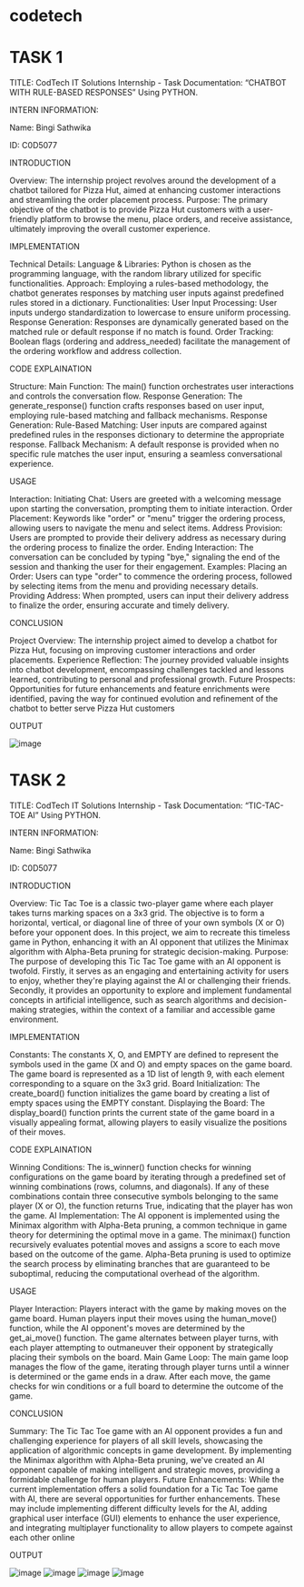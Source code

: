 # codetech
# TASK 1
TITLE: CodTech IT Solutions Internship - Task Documentation: “CHATBOT WITH RULE-BASED RESPONSES” Using PYTHON.

INTERN INFORMATION: 

Name: Bingi Sathwika

ID: C0D5077

INTRODUCTION

Overview:
The internship project revolves around the development of a chatbot tailored for Pizza Hut, aimed at enhancing customer interactions and streamlining the order placement process.
Purpose:
The primary objective of the chatbot is to provide Pizza Hut customers with a user-friendly platform to browse the menu, place orders, and receive assistance, ultimately improving the overall customer experience.

IMPLEMENTATION

Technical Details:
Language & Libraries: Python is chosen as the programming language, with the random library utilized for specific functionalities.
Approach: Employing a rules-based methodology, the chatbot generates responses by matching user inputs against predefined rules stored in a dictionary.
Functionalities:
User Input Processing: User inputs undergo standardization to lowercase to ensure uniform processing.
Response Generation: Responses are dynamically generated based on the matched rule or default response if no match is found.
Order Tracking: Boolean flags (ordering and address_needed) facilitate the management of the ordering workflow and address collection.

CODE EXPLAINATION

Structure:
Main Function: The main() function orchestrates user interactions and controls the conversation flow.
Response Generation: The generate_response() function crafts responses based on user input, employing rule-based matching and fallback mechanisms.
Response Generation:
Rule-Based Matching: User inputs are compared against predefined rules in the responses dictionary to determine the appropriate response.
Fallback Mechanism: A default response is provided when no specific rule matches the user input, ensuring a seamless conversational experience.

USAGE

Interaction:
Initiating Chat: Users are greeted with a welcoming message upon starting the conversation, prompting them to initiate interaction.
Order Placement: Keywords like "order" or "menu" trigger the ordering process, allowing users to navigate the menu and select items.
Address Provision: Users are prompted to provide their delivery address as necessary during the ordering process to finalize the order.
Ending Interaction: The conversation can be concluded by typing "bye," signaling the end of the session and thanking the user for their engagement.
Examples:
Placing an Order: Users can type "order" to commence the ordering process, followed by selecting items from the menu and providing necessary details.
Providing Address: When prompted, users can input their delivery address to finalize the order, ensuring accurate and timely delivery.

CONCLUSION

Project Overview: The internship project aimed to develop a chatbot for Pizza Hut, focusing on improving customer interactions and order placements.
Experience Reflection: The journey provided valuable insights into chatbot development, encompassing challenges tackled and lessons learned, contributing to personal and professional growth.
Future Prospects: Opportunities for future enhancements and feature enrichments were identified, paving the way for continued evolution and refinement of the chatbot to better serve Pizza Hut customers

OUTPUT

![image](https://github.com/BingiSathwika/codetech/assets/142502651/1b905060-279f-44cd-9d0e-7f5adb9e8b9e)
 
# TASK 2
TITLE: CodTech IT Solutions Internship - Task Documentation: “TIC-TAC-TOE AI” Using PYTHON.

INTERN INFORMATION: 

Name: Bingi Sathwika

ID: C0D5077

INTRODUCTION

Overview:
Tic Tac Toe is a classic two-player game where each player takes turns marking spaces on a 3x3 grid. The objective is to form a horizontal, vertical, or diagonal line of three of your own symbols (X or O) before your opponent does. In this project, we aim to recreate this timeless game in Python, enhancing it with an AI opponent that utilizes the Minimax algorithm with Alpha-Beta pruning for strategic decision-making.
Purpose:
The purpose of developing this Tic Tac Toe game with an AI opponent is twofold. Firstly, it serves as an engaging and entertaining activity for users to enjoy, whether they're playing against the AI or challenging their friends. Secondly, it provides an opportunity to explore and implement fundamental concepts in artificial intelligence, such as search algorithms and decision-making strategies, within the context of a familiar and accessible game environment.

IMPLEMENTATION

Constants:
The constants X, O, and EMPTY are defined to represent the symbols used in the game (X and O) and empty spaces on the game board.
The game board is represented as a 1D list of length 9, with each element corresponding to a square on the 3x3 grid.
Board Initialization:
The create_board() function initializes the game board by creating a list of empty spaces using the EMPTY constant.
Displaying the Board:
The display_board() function prints the current state of the game board in a visually appealing format, allowing players to easily visualize the positions of their moves.

CODE EXPLAINATION

Winning Conditions:
The is_winner() function checks for winning configurations on the game board by iterating through a predefined set of winning combinations (rows, columns, and diagonals).
If any of these combinations contain three consecutive symbols belonging to the same player (X or O), the function returns True, indicating that the player has won the game.
AI Implementation:
The AI opponent is implemented using the Minimax algorithm with Alpha-Beta pruning, a common technique in game theory for determining the optimal move in a game.
The minimax() function recursively evaluates potential moves and assigns a score to each move based on the outcome of the game.
Alpha-Beta pruning is used to optimize the search process by eliminating branches that are guaranteed to be suboptimal, reducing the computational overhead of the algorithm.

USAGE

Player Interaction:
Players interact with the game by making moves on the game board. Human players input their moves using the human_move() function, while the AI opponent's moves are determined by the get_ai_move() function.
The game alternates between player turns, with each player attempting to outmaneuver their opponent by strategically placing their symbols on the board.
Main Game Loop:
The main game loop manages the flow of the game, iterating through player turns until a winner is determined or the game ends in a draw.
After each move, the game checks for win conditions or a full board to determine the outcome of the game.

CONCLUSION

Summary:
The Tic Tac Toe game with an AI opponent provides a fun and challenging experience for players of all skill levels, showcasing the application of algorithmic concepts in game development.
By implementing the Minimax algorithm with Alpha-Beta pruning, we've created an AI opponent capable of making intelligent and strategic moves, providing a formidable challenge for human players.
Future Enhancements:
While the current implementation offers a solid foundation for a Tic Tac Toe game with AI, there are several opportunities for further enhancements.
These may include implementing different difficulty levels for the AI, adding graphical user interface (GUI) elements to enhance the user experience, and integrating multiplayer functionality to allow players to compete against each other online

OUTPUT	

![image](https://github.com/BingiSathwika/codetech/assets/142502651/6aeadf67-3484-4a4f-be19-50a354a22af3)
![image](https://github.com/BingiSathwika/codetech/assets/142502651/faa76f85-9635-41dc-98e7-023db9f80146)
![image](https://github.com/BingiSathwika/codetech/assets/142502651/c9846b06-754a-44b1-8c17-eaf15ea3c7a6)
![image](https://github.com/BingiSathwika/codetech/assets/142502651/6cc0d6e3-1ab7-428b-b358-1468cc7f3622)

 
